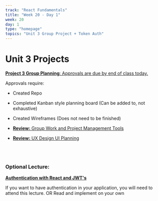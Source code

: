 ```yaml
---
track: "React Fundamentals"
title: "Week 20 - Day 1"
week: 20
day: 1
type: "homepage"
topics: "Unit 3 Group Project + Token Auth"
---
```



# Unit 3 Projects

[**Project 3 Group Planning**: Approvals are due by end of class today.](/unit-projects/unit-three-project-requirements)

Approvals require:

- Created Repo
- Completed Kanban style planning board (Can be added to, not exhaustive)
- Created Wireframes (Does not need to be finished)

- [**Review:** Group Work and Project Management Tools](/react-fundamentals/week-20/day-1/lecture-materials/group-work-and-project-management)

- [**Review:** UX Design UI Planning](/react-fundamentals/week-20/day-1/lecture-materials/full-stack-mern-on-mobile)

<br><br>

### Optional Lecture:

[**Authentication with React and JWT's**](/react-fundamentals/week-20/day-1/lecture-materials/token-based-auth-with-react-and-jwts)

If you want to have authentication in your application, you will need to attend this lecture. OR Read and implement on your own
